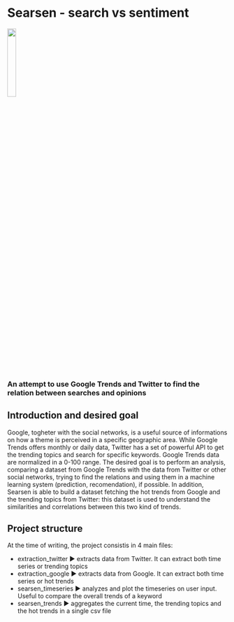 # Searsen - search vs sentiment
<p align="center>
	<img src="https://img.shields.io/badge/status-work%20in%20progress-orange" width="20%" />
	<img src="https://img.shields.io/badge/version-0.2-blue" width="20%" />
</p>

### An attempt to use Google Trends and Twitter to find the relation between searches and opinions

## Introduction and desired goal
Google, togheter with the social networks, is a useful source of informations on how a theme is perceived in a specific geographic area.
While Google Trends offers monthly or daily data, Twitter has a set of powerful API to get the trending topics and search for specific keywords. Google Trends data are normalized in a 0-100 range.
The desired goal is to perform an analysis, comparing a dataset from Google Trends with the data from Twitter or other social networks, trying to find the relations and using them in a machine learning system (prediction, recomendation), if possible. In addition, Searsen is able to build a dataset fetching the hot trends from Google and the trending topics from Twitter: this dataset is used to understand the similarities and correlations between this two kind of trends.

## Project structure
At the time of writing, the project consistis in 4 main files:
- extraction_twitter :arrow_forward: extracts data from Twitter. It can extract both time series or trending topics
- extraction_google :arrow_forward: extracts data from Google. It can extract both time series or hot trends
- searsen_timeseries :arrow_forward: analyzes and plot the timeseries on user input. Useful to compare the overall trends of a keyword
- searsen_trends :arrow_forward: aggregates the current time, the trending topics and the hot trends in a single csv file

